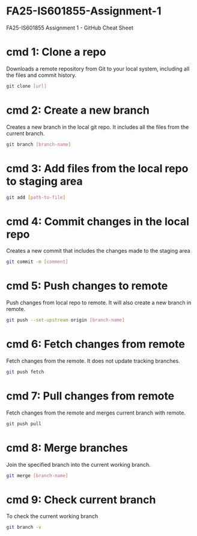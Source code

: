 # FA25-IS601855-Assignment-1
FA25-IS601855 Assignment 1 - GitHub Cheat Sheet

# cmd 1: Clone a repo

Downloads a remote repository from Git to your local system, including all the files and commit history.

```bash
git clone [url]
```

# cmd 2: Create a new branch

Creates a new branch in the local git repo. It includes all the files from the current branch.

```bash
git branch [branch-name]
```

# cmd 3: Add files from the local repo to staging area

```bash
git add [path-to-file]
```

# cmd 4: Commit changes in the local repo

Creates a new commit that includes the changes made to the staging area

```bash
git commit -m [comment]
```

# cmd 5: Push changes to remote

Push changes from local repo to remote. It will also create a new branch in remote.

```bash
git push --set-upstream origin [branch-name]
```

# cmd 6: Fetch changes from remote

Fetch changes from the remote. It does not update tracking branches.

```bash
git push fetch
```

# cmd 7: Pull changes from remote

Fetch changes from the remote and merges current branch with remote.

```bash
git push pull
```

# cmd 8: Merge branches

Join the specified branch into the current working branch.

```bash
git merge [branch-name]
```

# cmd 9: Check current branch

To check the current working branch

```bash
git branch -v
```
